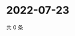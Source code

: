 # 2022-07-23

共 0 条

<!-- BEGIN WEIBO -->
<!-- 最后更新时间 Sat Jul 23 2022 02:04:22 GMT+0800 (China Standard Time) -->

<!-- END WEIBO -->
